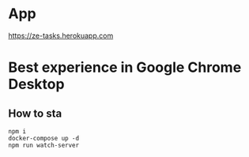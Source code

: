# App
https://ze-tasks.herokuapp.com

# Best experience in Google Chrome Desktop

## How to sta

```
npm i
docker-compose up -d
npm run watch-server
```
